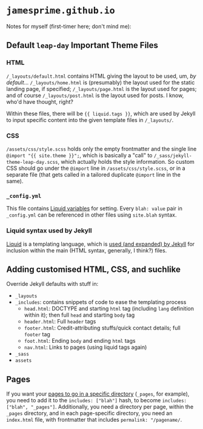 # `jamesprime.github.io`

Notes for myself (first-timer here; don't mind me):

## Default `leap-day` Important Theme Files

### HTML

`/_layouts/default.html` contains HTML giving the layout to be used, um, *by default*...  `/_layouts/home.html` is (presumably) the layout used for the static landing page, if specified; `/_layouts/page.html` is the layout used for pages; and of course `/_layouts/post.html` is the layout used for posts.  I know, who'd have thought, right?

Within these files, there will be `{{ liquid.tags }}`, which are used by Jekyll to input specific content into the given template files in `/_layouts/`.

### CSS

`/assets/css/style.scss` holds only the empty frontmatter and the single line `@import "{{ site.theme }}";`, which is basically a "call" to `/_sass/jekyll-theme-leap-day.scss`, which actually holds the style information.  So custom CSS should go under the `@import` line in `/assets/css/style.scss`, or in a separate file (that gets called in a tailored duplicate `@import` line in the same).

### `_config.yml`

This file contains [Liquid variables](https://jekyllrb.com/docs/variables/) for setting.  Every `blah: value` pair in `_config.yml` can be referenced in other files using `site.blah` syntax.

### Liquid syntax used by Jekyll

[Liquid](https://shopify.github.io/liquid/) is a templating language, which is [used (and expanded) by Jekyll](http://jekyllrb.com/docs/templates/) for inclusion within the main (HTML syntax, generally, I think?) files.

## Adding customised HTML, CSS, and suchlike

Override Jekyll defaults with stuff in:

* `_layouts`
* `_includes`: contains snippets of code to ease the templating process
    * `head.html`: DOCTYPE and starting `html` tag (including `lang` definition within it); then full `head` and starting `body` tag
    * `header.html`: Full `header` tags
    * `footer.html`: Credit-attributing stuffs/quick contact details; full `footer` tag
    * `foot.html`: Ending `body` and ending `html` tags
    * `nav.html`: Links to pages (using liquid tags again)
* `_sass`
* `assets`

## Pages

If you want your [pages to go in a specific directory](http://damonbauer.me/organizing-jekyll-pages/) (`_pages`, for example), you need to add it to the `includes: ["blah"]` hash, to become `includes: ["blah", "_pages"]`.  Additionally, you need a directory per page, within the `_pages` directory, and in each page-specific directory, you need an `index.html` file, with frontmatter that includes `permalink: "/pagename/`.
